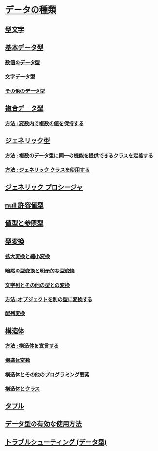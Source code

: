 # [データの種類](index.md)
## [型文字](type-characters.md)
## [基本データ型](elementary-data-types.md)
### [数値のデータ型](numeric-data-types.md)
### [文字データ型](character-data-types.md)
### [その他のデータ型](miscellaneous-data-types.md)
## [複合データ型](composite-data-types.md)
### [方法 : 変数内で複数の値を保持する](how-to-hold-more-than-one-value-in-a-variable.md)
## [ジェネリック型](generic-types.md)
### [方法 : 複数のデータ型に同一の機能を提供できるクラスを定義する](how-to-define-a-class-that-can-provide-identical-functionality.md)
### [方法 : ジェネリック クラスを使用する](how-to-use-a-generic-class.md)
## [ジェネリック プロシージャ](generic-procedures.md)
## [null 許容値型](nullable-value-types.md)
## [値型と参照型](value-types-and-reference-types.md)
## [型変換](type-conversions.md)
### [拡大変換と縮小変換](widening-and-narrowing-conversions.md)
### [暗黙の型変換と明示的な型変換](implicit-and-explicit-conversions.md)
### [文字列とその他の型との変換](conversions-between-strings-and-other-types.md)
### [方法: オブジェクトを別の型に変換する](how-to-convert-an-object-to-another-type.md)
### [配列変換](array-conversions.md)
## [構造体](structures.md)
### [方法 : 構造体を宣言する](how-to-declare-a-structure.md)
### [構造体変数](structure-variables.md)
### [構造体とその他のプログラミング要素](structures-and-other-programming-elements.md)
### [構造体とクラス](structures-and-classes.md)
## [タプル](tuples.md)
## [データ型の有効な使用方法](efficient-use-of-data-types.md)
## [トラブルシューティング (データ型)](troubleshooting-data-types.md)